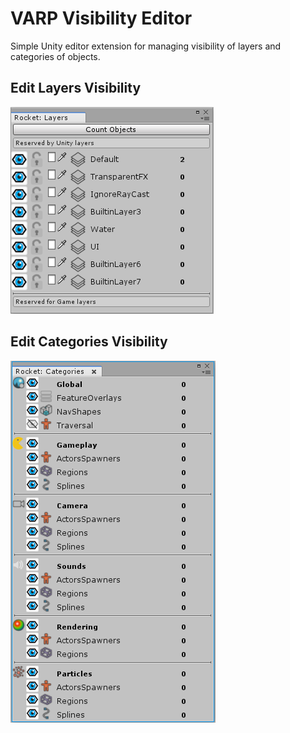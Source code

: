 # VARP Visibility Editor

Simple Unity editor extension for managing visibility of layers and categories of objects.

## Edit Layers Visibility

![Layers Window](/doc/layers_window.png)

## Edit Categories Visibility

![Categories Window](/doc/categories_window.png)
